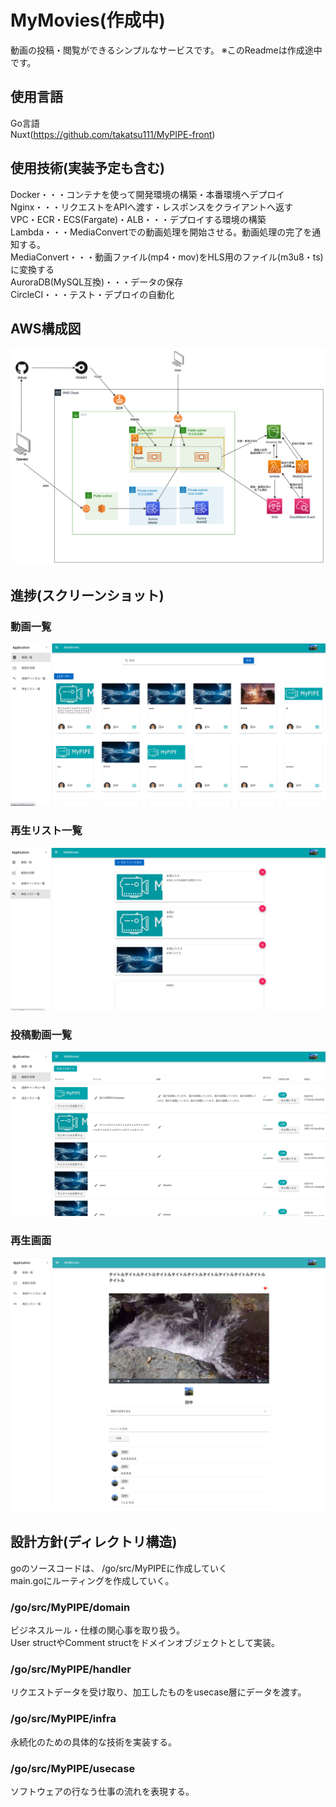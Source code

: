 # MyMovies(作成中)
動画の投稿・閲覧ができるシンプルなサービスです。
※このReadmeは作成途中です。
## 使用言語
Go言語  
Nuxt(https://github.com/takatsu111/MyPIPE-front)

## 使用技術(実装予定も含む)
Docker・・・コンテナを使って開発環境の構築・本番環境へデプロイ  
Nginx・・・リクエストをAPIへ渡す・レスポンスをクライアントへ返す  
VPC・ECR・ECS(Fargate)・ALB・・・デプロイする環境の構築  
Lambda・・・MediaConvertでの動画処理を開始させる。動画処理の完了を通知する。  
MediaConvert・・・動画ファイル(mp4・mov)をHLS用のファイル(m3u8・ts)に変換する  
AuroraDB(MySQL互換)・・・データの保存  
CircleCI・・・テスト・デプロイの自動化

## AWS構成図
![AWS構成図](AWS.png) 

## 進捗(スクリーンショット)
### 動画一覧  
![動画一覧](ReadmeImages/Movies.png)  
### 再生リスト一覧  
![再生リスト一覧](ReadmeImages/PlayLists.png)  
### 投稿動画一覧  
![投稿動画一覧](ReadmeImages/UploadMoviesList.png)  
### 再生画面
![動画再生画面](ReadmeImages/MoviePlay.png)  


## 設計方針(ディレクトリ構造)
goのソースコードは、 /go/src/MyPIPEに作成していく  
main.goにルーティングを作成していく。
### /go/src/MyPIPE/domain
ビジネスルール・仕様の関心事を取り扱う。  
User structやComment structをドメインオブジェクトとして実装。

### /go/src/MyPIPE/handler
リクエストデータを受け取り、加工したものをusecase層にデータを渡す。

### /go/src/MyPIPE/infra
永続化のための具体的な技術を実装する。

### /go/src/MyPIPE/usecase
ソフトウェアの行なう仕事の流れを表現する。
